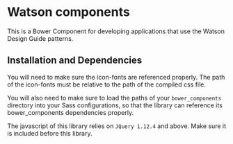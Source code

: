 # Watson components

This is a Bower Component for developing applications that use the Watson Design Guide patterns.


## Installation and Dependencies

You will need to make sure the icon-fonts are referenced properly.
The path of the icon-fonts must be relative to the path of the compiled css file.

You will also need to make sure to load the paths of your `bower_components` directory into your Sass configurations, so that the library can reference its bower_components dependencies properly.

The javascript of this library relies on `JQuery 1.12.4` and above.  Make sure it is
included before this library.
